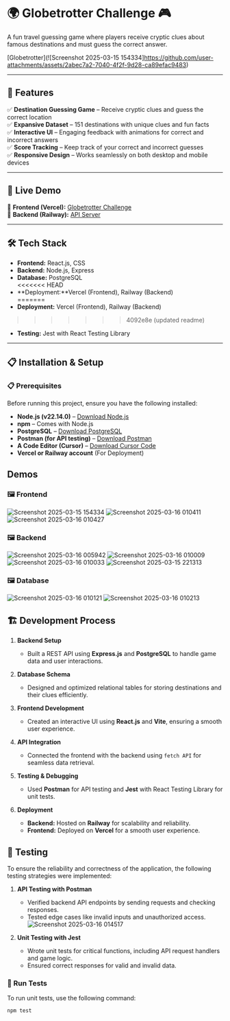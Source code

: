 # 🌍 **Globetrotter Challenge** 🎮  

A fun travel guessing game where players receive cryptic clues about famous destinations and must guess the correct answer.  

[Globetrotter](![Screenshot 2025-03-15 154334]https://github.com/user-attachments/assets/2abec7a2-7040-4f2f-9d28-ca89efac9483)
 

---

## 🌟 **Features**  

✅ **Destination Guessing Game** – Receive cryptic clues and guess the correct location  
✅ **Expansive Dataset** – 151 destinations with unique clues and fun facts  
✅ **Interactive UI** – Engaging feedback with animations for correct and incorrect answers  
✅ **Score Tracking** – Keep track of your correct and incorrect guesses  
✅ **Responsive Design** – Works seamlessly on both desktop and mobile devices  

---

## 🚀 **Live Demo**  

🔗 **Frontend (Vercel):** [Globetrotter Challenge](https://fullstack-gaming-web-app.vercel.app/)  
🔗 **Backend (Railway):** [API Server](https://fullstack-gaming-web-app-production.up.railway.app/)  

---
 

## 🛠️ **Tech Stack**  

- **Frontend:** React.js, CSS  
- **Backend:** Node.js, Express  
- **Database:** PostgreSQL  
<<<<<<< HEAD
- **Deployment:**Vercel (Frontend), Railway (Backend)  
=======
- **Deployment:** Vercel (Frontend), Railway (Backend)  
>>>>>>> 4092e8e (updated readme)
- **Testing:** Jest with React Testing Library  

---

## 📋 **Installation & Setup**  

### 📋 Prerequisites  

Before running this project, ensure you have the following installed:  

- **Node.js (v22.14.0)** – [Download Node.js](https://nodejs.org/)  
- **npm** – Comes with Node.js  
- **PostgreSQL** – [Download PostgreSQL](https://www.postgresql.org/download/)  
- **Postman (for API testing)** – [Download Postman](https://www.postman.com/downloads/)  
- **A Code Editor (Cursor)** – [Download Cursor Code](https://cursor.sh/)  
- **Vercel or Railway account** (For Deployment)  

 
## **Demos**  

### **🖼️ Frontend**
![Screenshot 2025-03-15 154334](https://github.com/user-attachments/assets/c88982fc-375e-47e5-9768-13a9ef404612)
![Screenshot 2025-03-16 010411](https://github.com/user-attachments/assets/cfc20ff6-c8bb-4aec-982c-ef159fea2da3)
![Screenshot 2025-03-16 010427](https://github.com/user-attachments/assets/d25fc10e-7975-40d6-9c6a-21b45ead5a83)

### **🖼️ Backend**
![Screenshot 2025-03-16 005942](https://github.com/user-attachments/assets/88f73baa-b28f-4dee-9649-d7bc596a9cb1)
![Screenshot 2025-03-16 010009](https://github.com/user-attachments/assets/0a8fdbf1-2e28-43ec-947b-bc0a3685bcf4)
![Screenshot 2025-03-16 010033](https://github.com/user-attachments/assets/568441a8-7867-44f8-ba31-af2f11960467)
![Screenshot 2025-03-15 221313](https://github.com/user-attachments/assets/d6181f83-2527-44e8-a9fa-c0cce48d7159)

### **🖼️ Database**
![Screenshot 2025-03-16 010121](https://github.com/user-attachments/assets/76f5dd5e-80c8-4ef5-96c1-5cc0d2f2bf4a)
![Screenshot 2025-03-16 010213](https://github.com/user-attachments/assets/d3c0accf-d6e0-44b6-84fe-d77fdae9e13b)

## 🏗️ Development Process  

1. **Backend Setup**  
   - Built a REST API using **Express.js** and **PostgreSQL** to handle game data and user interactions.  

2. **Database Schema**  
   - Designed and optimized relational tables for storing destinations and their clues efficiently.  

3. **Frontend Development**  
   - Created an interactive UI using **React.js** and **Vite**, ensuring a smooth user experience.  

4. **API Integration**  
   - Connected the frontend with the backend using `fetch API` for seamless data retrieval.  

5. **Testing & Debugging**  
   - Used **Postman** for API testing and **Jest** with React Testing Library for unit tests.  

6. **Deployment**  
   - **Backend:** Hosted on **Railway** for scalability and reliability.  
   - **Frontend:** Deployed on **Vercel** for a smooth user experience.  
## 🧪 Testing  

To ensure the reliability and correctness of the application, the following testing strategies were implemented:  

1. **API Testing with Postman**  
   - Verified backend API endpoints by sending requests and checking responses.  
   - Tested edge cases like invalid inputs and unauthorized access.  
![Screenshot 2025-03-16 014517](https://github.com/user-attachments/assets/29f3e886-e769-4c3b-ae43-98e59878c8fa)

2. **Unit Testing with Jest**  
   - Wrote unit tests for critical functions, including API request handlers and game logic.  
   - Ensured correct responses for valid and invalid data.    

### 🏃 Run Tests  

To run unit tests, use the following command:  

```bash
npm test



